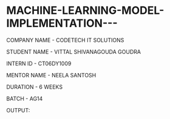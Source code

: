 # MACHINE-LEARNING-MODEL-IMPLEMENTATION---



COMPANY NAME - CODETECH IT SOLUTIONS


STUDENT NAME - VITTAL SHIVANAGOUDA GOUDRA


INTERN ID - CT06DY1009


MENTOR NAME - NEELA SANTOSH


DURATION - 6 WEEKS


BATCH - AG14



OUTPUT:



